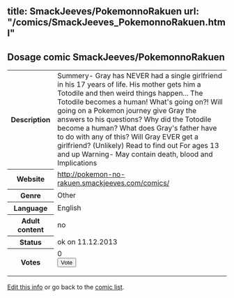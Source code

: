 title: SmackJeeves/PokemonnoRakuen
url: "/comics/SmackJeeves_PokemonnoRakuen.html"
---
Dosage comic SmackJeeves/PokemonnoRakuen
-----------------------------------------

<p id="msg"></p>
<script type="text/javascript">
if (window.location.search === '?edit_info_mail=sent_ok') {
  var elem = document.getElementById("msg");
  elem.innerHTML = 'Edited information sucessfully sent for review, which is usually done daily. Thanks!';
  elem.className = 'ok';
}
</script>
<table class="comicinfo">
<tr>
<th>Description</th><td>Summery- Gray has NEVER had a single girlfriend in his 17 years of life. His mother gets him a Totodile and then weird things happen... The Totodile becomes a human! What's going on?! Will going on a Pokemon journey give Gray the answers to his questions? Why did the Totodile become a human? What does Gray's father have to do with any of this? Will Gray EVER get a girlfriend? (Unlikely) Read to find out For ages 13 and up Warning- May contain death, blood and Implications</td>
</tr>
<tr>
<th>Website</th><td><a href="http://pokemon-no-rakuen.smackjeeves.com/comics/">http://pokemon-no-rakuen.smackjeeves.com/comics/</a></td>
</tr>
<tr>
<th>Genre</th><td>Other</td>
</tr>
<tr>
<th>Language</th><td>English</td>
</tr>
<tr>
<th>Adult content</th><td>no</td>
</tr>
<tr>
<th>Status</th><td>ok on 11.12.2013</td>
</tr>
<tr>
<th>Votes</th><td>0
<form action="http://gaecounter.appspot.com/count/" method="POST">
<input name="name" type="hidden" value="SmackJeeves_PokemonnoRakuen"/>
<input name="uid" type="hidden" id="voteuid" value=""/>
<input type="submit" value="Vote"/>
</form>
</td>
</tr>
</table>
<script type="text/javascript">
var ua = navigator.userAgent;
document.getElementById("voteuid").value = ua.replace(/[^a-zA-Z0-9\._:]/g , "_");;
</script>

[Edit this info](SmackJeeves_PokemonnoRakuen_edit.html) or go back to the [comic list](../comic-index.html).

